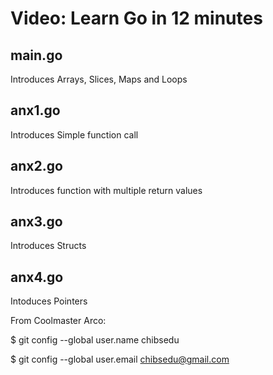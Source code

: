 # Video: Learn Go in 12 minutes

## main.go

Introduces Arrays, Slices, Maps and Loops

## anx1.go

Introduces Simple function call

## anx2.go

Introduces function with multiple return values

## anx3.go

Introduces Structs

## anx4.go

Intoduces Pointers

From Coolmaster Arco:

$ git config --global user.name chibsedu

$ git config --global user.email chibsedu@gmail.com
